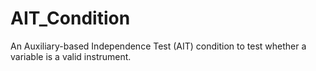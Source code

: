 # AIT_Condition
 An Auxiliary-based Independence Test (AIT) condition to test whether a variable is a valid instrument.
